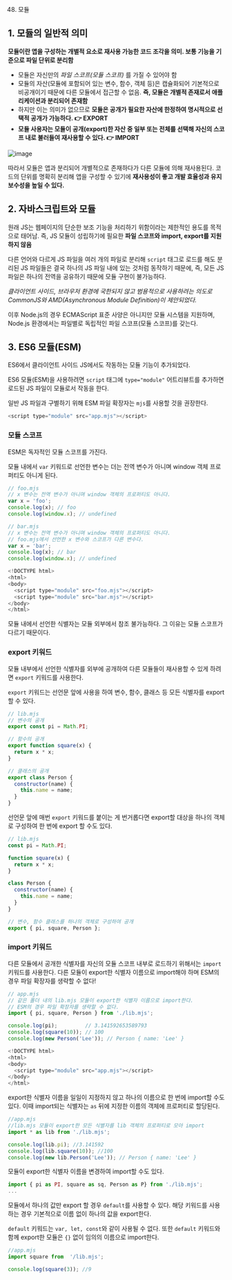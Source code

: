 48. 모듈

## 1. 모듈의 일반적 의미

__모듈이란 앱을 구성하는 개별적 요소로 재사용 가능한 코드 조각을 의미. 보통 기능을 기준으로 파일 단위로 분리함__

- 모듈은 자신만의 _파일 스코프(모듈 스코프)_ 를 가질 수 있어야 함
- 모듈의 자산(모듈에 포함되어 있는 변수, 함수, 객체 등)은 캡슐화되어 기본적으로 비공개이기 때문에 다른 모듈에서 접근할 수 없음. __즉, 모듈은 개별적 존재로서 애플리케이션과 분리되어 존재함__
- 하지만 이는 의미가 없으므로 __모듈은 공개가 필요한 자산에 한정하여 명시적으로 선택적 공개가 가능하다. 👉 EXPORT__
- __모듈 사용자는 모듈이 공개(export)한 자산 중 일부 또는 전체를 선택해 자신의 스코프 내로 불러들여 재사용할 수 있다. 👉 IMPORT__

![image](https://github.com/YelynnOh/Modern-JS-Deep-Dive_Study/assets/110076475/162c7614-9ce4-4b6c-9b5b-ef6b57d8579f)


따라서 모듈은 앱과 분리되어 개별적으로 존재하다가 다른 모듈에 의해 재사용된다. 코드의 단위를 명확히 분리해 앱을 구성할 수 있기에 __재사용성이 좋고 개발 효율성과 유지보수성을 높일 수 있다.__

## 2. 자바스크립트와 모듈

원래 JS는 웹페이지의 단순한 보조 기능을 처리하기 위함이라는 제한적인 용도를 목적으로 태어남. 즉, JS 모듈이 성립하기에 필요한 __파일 스코프와 import, export를 지원하지 않음__

다른 언어와 다르게 JS 파일을 여러 개의 파일로 분리해 `script` 태그로 로드를 해도 분리된 JS 파일들은 결국 하나의 JS 파일 내에 있는 것처럼 동작하기 때문에, 즉, 모든 JS 파일은 하나의 전역을 공유하기 때문에 모듈 구현이 불가능하다.

_클라이언트 사이드, 브라우저 환경에 국한되지 않고 범용적으로 사용하려는 의도로 CommonJS와 AMD(Asynchronous Module Definition)이 제안되었다._

이후 Node.js의 경우 ECMAScript 표준 사양은 아니지만 모듈 시스템을 지원하며, Node.js 환경에서는 파일별로 독립적인 파일 스코프(모듈 스코프)를 갖는다. 

## 3. ES6 모듈(ESM)

ES6에서 클라이언트 사이드 JS에서도 작동하는 모듈 기능이 추가되었다. 

ES6 모듈(ESM)을 사용하려면 `script` 태그에 `type="module"` 어트리뷰트를 추가하면 로드된 JS 파일이 모듈로서 작동을 한다. 

일반 JS 파일과 구별하기 위해 ESM 파일 확장자는 `mjs`를 사용할 것을 권장한다.

```js
<script type="module" src="app.mjs"></script>
```

### 모듈 스코프

ESM은 독자적인 모듈 스코프를 가진다. 

모듈 내에서 `var` 키워드로 선언한 변수는 더는 전역 변수가 아니며 window 객체 프로퍼티도 아니게 된다.

```js
// foo.mjs
// x 변수는 전역 변수가 아니며 window 객체의 프로퍼티도 아니다.
var x = 'foo';
console.log(x); // foo
console.log(window.x); // undefined
```

```js
// bar.mjs
// x 변수는 전역 변수가 아니며 window 객체의 프로퍼티도 아니다.
// foo.mjs에서 선언한 x 변수와 스코프가 다른 변수다.
var x = 'bar';
console.log(x); // bar
console.log(window.x); // undefined
```

```js
<!DOCTYPE html>
<html>
<body>
  <script type="module" src="foo.mjs"></script>
  <script type="module" src="bar.mjs"></script>
</body>
</html>
```

모듈 내에서 선언한 식별자는 모듈 외부에서 참조 불가능하다. 그 이유는 모듈 스코프가 다르기 때문이다. 

### export 키워드

모듈 내부에서 선언한 식별자를 외부에 공개하여 다른 모듈들이 재사용할 수 있게 하려면 `export` 키워드를 사용한다.

`export` 키워드는 선언문 앞에 사용을 하여 변수, 함수, 클래스 등 모든 식별자를 export 할 수 있다. 

```js
// lib.mjs
// 변수의 공개
export const pi = Math.PI;

// 함수의 공개
export function square(x) {
  return x * x;
}

// 클래스의 공개
export class Person {
  constructor(name) {
    this.name = name;
  }
}
```

선언문 앞에 매번 `export` 키워드를 붙이는 게 번거롭다면 export할 대상을 하나의 객체로 구성하여 한 번에 export 할 수도 있다. 

```js
// lib.mjs
const pi = Math.PI;

function square(x) {
  return x * x;
}

class Person {
  constructor(name) {
    this.name = name;
  }
}

// 변수, 함수 클래스를 하나의 객체로 구성하여 공개
export { pi, square, Person };
```

### import 키워드

다른 모듈에서 공개한 식별자를 자신의 모듈 스코프 내부로 로드하기 위해서는 `import` 키워드를 사용한다. 다른 모듈이 export한 식별자 이름으로 import해야 하며 ESM의 경우 파일 확장자를 생략할 수 없다!

```js
// app.mjs
// 같은 폴더 내의 lib.mjs 모듈이 export한 식별자 이름으로 import한다.
// ESM의 경우 파일 확장자를 생략할 수 없다.
import { pi, square, Person } from './lib.mjs';

console.log(pi);         // 3.141592653589793
console.log(square(10)); // 100
console.log(new Person('Lee')); // Person { name: 'Lee' }
```

```js
<!DOCTYPE html>
<html>
<body>
  <script type="module" src="app.mjs"></script>
</body>
</html>
```

export한 식별자 이름을 일일이 지정하지 않고 하나의 이름으로 한 번에 import할 수도 있다. 이때 import되는 식별자는 `as` 뒤에 지정한 이름의 객체에 프로퍼티로 할당된다.

```js
//app.mjs
//lib.mjs 모듈이 export한 모든 식별자를 lib 객체의 프로퍼티로 모아 import
import * as lib from './lib.mjs';

console.log(lib.pi); //3.141592
console.log(lib.square(10)); //100
console.log(new lib.Person('Lee')); // Person { name: 'Lee' }
```

모듈이 export한 식별자 이름을 변경하여 import할 수도 있다.

```js
import { pi as PI, square as sq, Person as P} from './lib.mjs'; 
...
```

모듈에서 하나의 값만 export 할 경우 `default`를 사용할 수 있다. 해당 키워드를 사용하는 경우 기본적으로 이름 없이 하나의 값을 export한다.

`default` 키워드는 `var, let, const`와 같이 사용될 수 없다. 또한 `default` 키워드와 함께 export한 모듈은 `{}` 없이 임의의 이름으로 import한다. 

```js
//app.mjs
import square from  '/lib.mjs';

console.log(square(3)); //9
```
